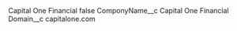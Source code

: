 <?xml version="1.0" encoding="UTF-8"?>
<CustomMetadata xmlns="http://soap.sforce.com/2006/04/metadata" xmlns:xsi="http://www.w3.org/2001/XMLSchema-instance" xmlns:xsd="http://www.w3.org/2001/XMLSchema">
    <label>Capital One Financial</label>
    <protected>false</protected>
    <values>
        <field>ComponyName__c</field>
        <value xsi:type="xsd:string">Capital One Financial</value>
    </values>
    <values>
        <field>Domain__c</field>
        <value xsi:type="xsd:string">capitalone.com</value>
    </values>
</CustomMetadata>
